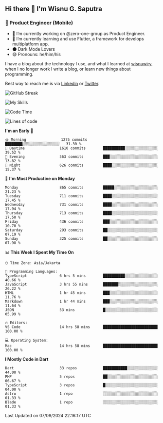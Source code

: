 ## Hi there 👋 I'm Wisnu G. Saputra

### :mobile_phone_off: Product Engineer (Mobile)

- 🔭 I’m currently working on @zero-one-group as Product Engineer.
- 🌱 I’m currently learning and use Flutter, a framework for develops multiplatform app.
- 🌑 Dark Mode Lovers
- 😄 Pronouns: he/him/his

I have a blog about the technology I use, and what I learned at [wisnuwiry](https://wisnuwiry.space/), when I no longer work I write a blog, or learn new things about programming.

Best way to reach me is via [Linkedin](https://www.linkedin.com/in/wisnu-saputra/) or [Twitter](https://twitter.com/wisnuwiry).

![GitHub Streak](https://streak-stats.demolab.com?user=wisnuwiry&theme=dark&hide_border=true)

![My Skills](https://skillicons.dev/icons?i=dart,flutter,kotlin,swift,go,js,css,neovim,git,linux&perline=5)

<!--START_SECTION:waka-->
![Code Time](http://img.shields.io/badge/Code%20Time-1%2C553%20hrs%2057%20mins-blue)

![Lines of code](https://img.shields.io/badge/From%20Hello%20World%20I%27ve%20Written-5.8%20million%20lines%20of%20code-blue)

**I'm an Early 🐤** 

```text
🌞 Morning                1275 commits        ████████░░░░░░░░░░░░░░░░░   31.30 % 
🌆 Daytime                1610 commits        ██████████░░░░░░░░░░░░░░░   39.52 % 
🌃 Evening                563 commits         ███░░░░░░░░░░░░░░░░░░░░░░   13.82 % 
🌙 Night                  626 commits         ████░░░░░░░░░░░░░░░░░░░░░   15.37 % 
```
📅 **I'm Most Productive on Monday** 

```text
Monday                   865 commits         █████░░░░░░░░░░░░░░░░░░░░   21.23 % 
Tuesday                  711 commits         ████░░░░░░░░░░░░░░░░░░░░░   17.45 % 
Wednesday                731 commits         ████░░░░░░░░░░░░░░░░░░░░░   17.94 % 
Thursday                 713 commits         ████░░░░░░░░░░░░░░░░░░░░░   17.50 % 
Friday                   436 commits         ███░░░░░░░░░░░░░░░░░░░░░░   10.70 % 
Saturday                 293 commits         ██░░░░░░░░░░░░░░░░░░░░░░░   07.19 % 
Sunday                   325 commits         ██░░░░░░░░░░░░░░░░░░░░░░░   07.98 % 
```


📊 **This Week I Spent My Time On** 

```text
🕑︎ Time Zone: Asia/Jakarta

💬 Programming Languages: 
TypeScript               6 hrs 5 mins        ██████████░░░░░░░░░░░░░░░   40.66 % 
JavaScript               3 hrs 55 mins       ███████░░░░░░░░░░░░░░░░░░   26.22 % 
HTML                     1 hr 45 mins        ███░░░░░░░░░░░░░░░░░░░░░░   11.76 % 
Markdown                 1 hr 44 mins        ███░░░░░░░░░░░░░░░░░░░░░░   11.64 % 
JSON                     53 mins             █░░░░░░░░░░░░░░░░░░░░░░░░   05.99 % 

🔥 Editors: 
VS Code                  14 hrs 58 mins      █████████████████████████   100.00 % 

💻 Operating System: 
Mac                      14 hrs 58 mins      █████████████████████████   100.00 % 
```

**I Mostly Code in Dart** 

```text
Dart                     33 repos            ███████████░░░░░░░░░░░░░░   44.00 % 
PHP                      5 repos             ██░░░░░░░░░░░░░░░░░░░░░░░   06.67 % 
TypeScript               3 repos             █░░░░░░░░░░░░░░░░░░░░░░░░   04.00 % 
Astro                    1 repo              ░░░░░░░░░░░░░░░░░░░░░░░░░   01.33 % 
Blade                    1 repo              ░░░░░░░░░░░░░░░░░░░░░░░░░   01.33 % 
```




 Last Updated on 07/09/2024 22:16:17 UTC
<!--END_SECTION:waka-->
